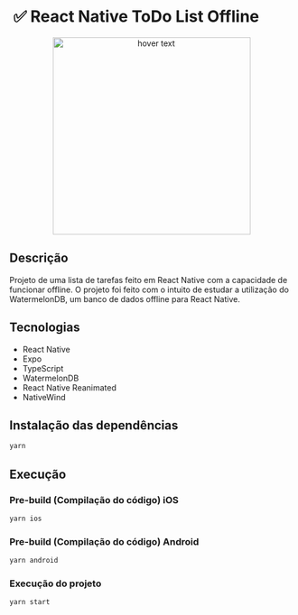 #  ✅ React Native ToDo List Offline


<p align="center">
  <img src="./screen.gif" width="350" title="hover text">
</p>

## Descrição

Projeto de uma lista de tarefas feito em React Native com a capacidade de funcionar offline. O projeto foi feito com o intuito de estudar a utilização do WatermelonDB, um banco de dados offline para React Native.


## Tecnologias

- React Native
- Expo
- TypeScript
- WatermelonDB
- React Native Reanimated
- NativeWind

## Instalação das dependências

```bash
yarn
```

## Execução

### Pre-build (Compilação do código) iOS

```bash
yarn ios
```

### Pre-build (Compilação do código) Android

```bash
yarn android
```

### Execução do projeto

```bash
yarn start
```
